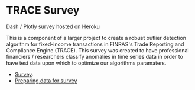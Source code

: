 # TRACE Survey 

Dash / Plotly survey hosted on Heroku

This is a component of a larger project to create a robust outlier detection algorithm for fixed-income transactions in FINRAS's Trade Reporting and Compliance Engine (TRACE). This survey was created to have professional financiers / researchers classify anomalies in time series data in order to have test data upon which to optimize our algorithms paramaters. 

- [Survey](https://trace-survey.herokuapp.com/).
- [Preparing data for survey](https://nbviewer.jupyter.org/github/lrbuechner/trace-survey/blob/master/Notebooks/Data%20Selection.ipynb)
